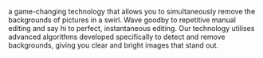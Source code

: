 a game-changing technology that allows you to simultaneously remove the backgrounds of pictures in a swirl. Wave goodby to repetitive manual editing and say hi to perfect, instantaneous editing. Our technology utilises advanced algorithms developed specifically to detect and remove backgrounds, giving you clear and bright images that stand out.
